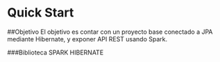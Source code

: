 # Quick Start
##Objetivo
El objetivo es contar con un proyecto base conectado a JPA mediante Hibernate, y exponer API REST usando Spark.

###Biblioteca 
SPARK
HIBERNATE
